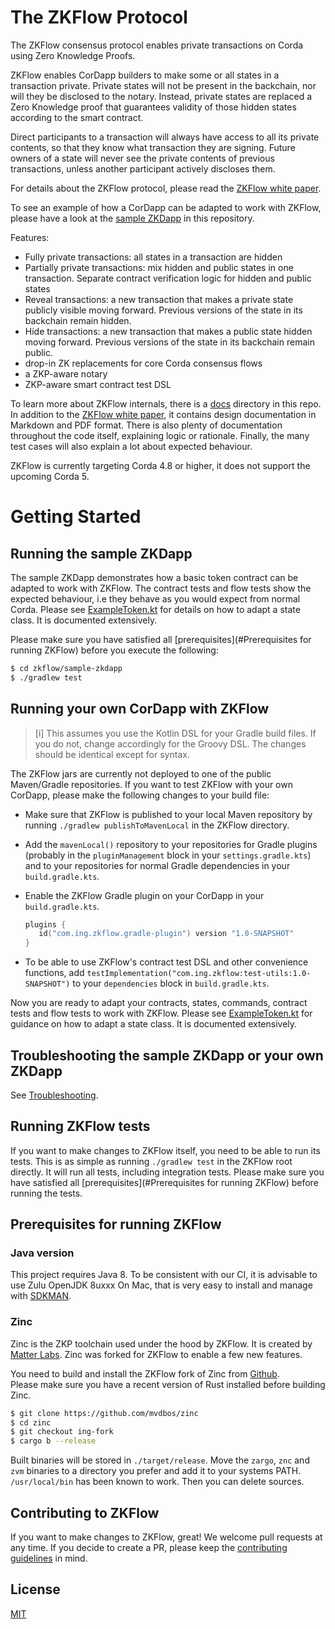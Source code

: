 The ZKFlow Protocol
===================

The ZKFlow consensus protocol enables private transactions on Corda using Zero Knowledge Proofs.

ZKFlow enables CorDapp builders to make some or all states in a transaction private. 
Private states will not be present in the backchain, nor will they be disclosed to the notary. 
Instead, private states are replaced a Zero Knowledge proof that guarantees validity of those hidden states according to the smart contract.

Direct participants to a transaction will always have access to all its private contents, so that they know what transaction they are signing.
Future owners of a state will never see the private contents of previous transactions, unless another participant actively discloses them.

For details about the ZKFlow protocol, please read the [ZKFlow white paper](docs/ZKFlow_whitepaper.pdf).

To see an example of how a CorDapp can be adapted to work with ZKFlow, please have a look at the [sample ZKDapp](./sample-zkdapp) in this repository.

Features:
- Fully private transactions: all states in a transaction are hidden
- Partially private transactions: mix hidden and public states in one transaction. Separate contract verification logic for hidden and public states
- Reveal transactions: a new transaction that makes a private state publicly visible moving forward. Previous versions of the state in its backchain remain hidden.
- Hide transactions: a new transaction that makes a public state hidden moving forward. Previous versions of the state in its backchain remain public.
- drop-in ZK replacements for core Corda consensus flows
- a ZKP-aware notary
- ZKP-aware smart contract test DSL

To learn more about ZKFlow internals, there is a [docs](docs) directory in this repo. In addition to the [ZKFlow white paper](docs/ZKFlow_whitepaper.pdf), it contains design documentation in Markdown and PDF format. There is also plenty of documentation throughout the code itself, explaining logic or rationale. Finally, the many test cases will also explain a lot about expected behaviour.

ZKFlow is currently targeting Corda 4.8 or higher, it does not support the upcoming Corda 5.

# Getting Started

## Running the sample ZKDapp

The sample ZKDapp demonstrates how a basic token contract can be adapted to work with ZKFlow. The contract tests and flow tests show the expected behaviour, i.e they behave as you would expect from normal Corda.
Please see [ExampleToken.kt](./sample-zkdapp/src/main/kotlin/com/example/contract/token/ExampleToken.kt) for details on how to adapt a state class. It is documented extensively.

Please make sure you have satisfied all [prerequisites](#Prerequisites for running ZKFlow) before you execute the following:

```bash
$ cd zkflow/sample-zkdapp
$ ./gradlew test
```

## Running your own CorDapp with ZKFlow

> [i] This assumes you use the Kotlin DSL for your Gradle build files. If you do not, change accordingly for the Groovy DSL. The changes should be identical except for syntax.

The ZKFlow jars are currently not deployed to one of the public Maven/Gradle repositories. If you want to test ZKFlow with your own CorDapp, please make the following changes to your build file:

* Make sure that ZKFlow is published to your local Maven repository by running `./gradlew publishToMavenLocal` in the ZKFlow directory. 
* Add the `mavenLocal()` repository to your repositories for Gradle plugins (probably in the `pluginManagement` block in your `settings.gradle.kts`) and to your repositories for normal Gradle dependencies in your `build.gradle.kts`. 
* Enable the ZKFlow Gradle plugin on your CorDapp in your `build.gradle.kts`.

     ```kotlin
     plugins {
        id("com.ing.zkflow.gradle-plugin") version "1.0-SNAPSHOT"
     }
     ```
* To be able to use ZKFlow's contract test DSL and other convenience functions, add `testImplementation("com.ing.zkflow:test-utils:1.0-SNAPSHOT")` to your `dependencies` block in `build.gradle.kts`.
 
Now you are ready to adapt your contracts, states, commands, contract tests and flow tests to work with ZKFlow. 
Please see [ExampleToken.kt](./sample-zkdapp/src/main/kotlin/com/example/contract/token/ExampleToken.kt) for guidance on how to adapt a state class. It is documented extensively.

## Troubleshooting the sample ZKDapp or your own ZKDapp

See [Troubleshooting](./docs/troubleshooting.md).

## Running ZKFlow tests

If you want to make changes to ZKFlow itself, you need to be able to run its tests.
This is as simple as running `./gradlew test` in the ZKFlow root directly. It will run all tests, including integration tests.
Please make sure you have satisfied all [prerequisites](#Prerequisites for running ZKFlow) before running the tests.

## Prerequisites for running ZKFlow

### Java version

This project requires Java 8. To be consistent with our CI, it is advisable to use Zulu OpenJDK 8uxxx
On Mac, that is very easy to install and manage with [SDKMAN](https://sdkman.io/).

### Zinc
Zinc is the ZKP toolchain used under the hood by ZKFlow. It is created by [Matter Labs](https://matter-labs.io/).
Zinc was forked for ZKFlow to enable a few new features.

You need to build and install the ZKFlow fork of Zinc from [Github](https://github.com/mvdbos/zinc).  
Please make sure you have a recent version of Rust installed before building Zinc.

```bash
$ git clone https://github.com/mvdbos/zinc
$ cd zinc
$ git checkout ing-fork
$ cargo b --release
```

Built binaries will be stored in `./target/release`. Move the `zargo`, `znc` and `zvm` binaries to a directory you prefer and add it to your systems PATH. `/usr/local/bin` has been known to work. Then you can delete sources.

## Contributing to ZKFlow

If you want to make changes to ZKFlow, great! We welcome pull requests at any time. If you decide to create a PR, please keep the [contributing guidelines](CONTRIBUTING.md) in mind.

## License

[MIT](./LICENSE)
